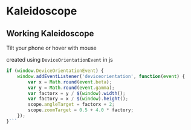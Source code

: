 # Kaleidoscope
Working Kaleidoscope
-
Tilt your phone or hover with mouse

created using `DeviceOrientationEvent` in js

```js
if (window.DeviceOrientationEvent) {
    window.addEventListener('deviceorientation', function(event) {
        var x = Math.round(event.beta);
        var y = Math.round(event.gamma);
        var factorx = y / $(window).width();
        var factory = x / $(window).height();
        scope.angleTarget = factorx + 2;
        scope.zoomTarget = 0.5 + 4.0 * factory;
    });
}```
